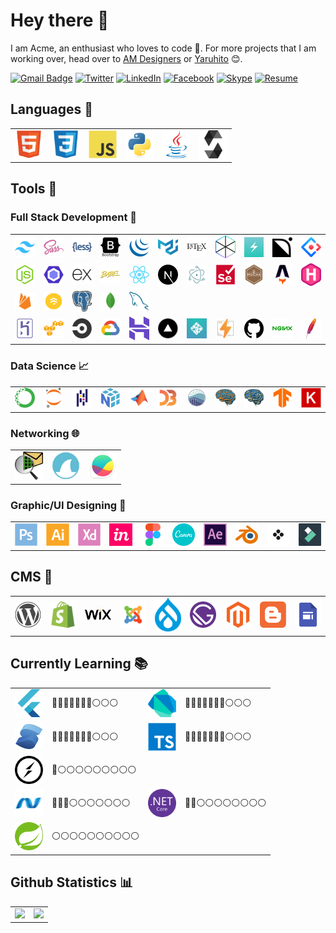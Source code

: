 # Hey there 👋

I am Acme, an enthusiast who loves to code 🙂. For more projects that I am working over, head over to [AM Designers](https://github.com/AM-Designers) or [Yaruhito](https://github.com/Yaruhito) 😊.

[![Gmail Badge](https://img.shields.io/badge/-Email-0A66C2?style=for-the-badge&logo=Mail.Ru&logoColor=ffffff)](mailto:acmegamers@fatima-academy.com)
[![Twitter](https://img.shields.io/badge/twitter-0A66C2.svg?style=for-the-badge&logo=twitter&logoColor=ffffff)](https://twitter.com/acme_gamers)
[![LinkedIn](https://img.shields.io/badge/linkedin-0A66C2.svg?style=for-the-badge&logo=linkedin&logoColor=ffffff)](https://www.linkedin.com/in/acme-gamers/)
[![Facebook](https://img.shields.io/badge/facebook-0A66C2.svg?style=for-the-badge&logo=facebook&logoColor=ffffff)](https://www.facebook.com/acmegamers/)
[![Skype](https://img.shields.io/badge/skype-0A66C2.svg?style=for-the-badge&logo=skype&logoColor=ffffff)](https://join.skype.com/invite/MG9hK7OkRNzS)
[![Resume](https://img.shields.io/badge/Resume-0A66C2.svg?style=for-the-badge&logo=Academia&logoColor=ffffff)](https://raw.githubusercontent.com/AcmeGamers/Projects/master/Resume.pdf)

## Languages 🌆

<table>
  <tr>
    <td>
      <!-- HTML -->
      <img width="45" src='https://raw.githubusercontent.com/devicons/devicon/master/icons/html5/html5-original.svg' alt='HTML5' title='HTML5'>
    </td>
    <td>
      <!-- CSS -->
      <img width="45" src='https://raw.githubusercontent.com/devicons/devicon/master/icons/css3/css3-original.svg' alt='CSS' title='CSS'>
    </td>
    <td>
      <!-- JavaScript -->
     <img width='45px' src='https://raw.githubusercontent.com/devicons/devicon/master/icons/javascript/javascript-original.svg' alt='JavaScript' title='JavaScript'>
    </td>
    <td>
      <!-- Python -->
      <img width='45px' src='https://raw.githubusercontent.com/devicons/devicon/master/icons/python/python-original.svg' alt='Python' title='Python'>
    </td>
    <td>
      <!-- Java -->
      <img width='45px' src='https://raw.githubusercontent.com/devicons/devicon/master/icons/java/java-original.svg' alt='Java' title='Java'>
    </td>
    <td>
      <!-- Solidity -->
      <img width='45px' src='https://raw.githubusercontent.com/devicons/devicon/master/icons/solidity/solidity-original.svg' alt='Solidity' title='Solidity'>
    </td>
  </tr>
</table>

## Tools 🧰

### Full Stack Development 🚀

<table>
  
  <!-- Row 1 -->
  <tr>
    <td>
     <!-- Tailwind CSS -->
      <img width='45px' src='https://raw.githubusercontent.com/devicons/devicon/master/icons/tailwindcss/tailwindcss-plain.svg' alt='Tailwind CSS' title='Tailwind CSS'>  
    </td>
    <td>
      <!-- SASS -->
      <img width='45px' src='https://raw.githubusercontent.com/devicons/devicon/master/icons/sass/sass-original.svg' alt='SASS' title='SASS'>
    </td>
    <td>
    <!-- LESS -->
      <img width='45px' src='https://raw.githubusercontent.com/devicons/devicon/master/icons/less/less-plain-wordmark.svg' alt='LESS' title='LESS'>  
    </td>
    <td>
      <!-- Bootstrap -->
      <img width='45px' src='https://raw.githubusercontent.com/devicons/devicon/master/icons/bootstrap/bootstrap-plain-wordmark.svg' alt='Bootstrap' title='Bootstrap'>
    </td>
    <td>
     <!-- JQuery -->
      <img width='45px' src='https://raw.githubusercontent.com/devicons/devicon/master/icons/jquery/jquery-original.svg' alt='jQuery' title='jQuery'>  
    </td>
    <td>
     <!-- Material UI -->
      <img width='45px' src='https://raw.githubusercontent.com/devicons/devicon/master/icons/materialui/materialui-original.svg' alt='Material UI' title='Material UI'>  
    </td>
    <td>
     <!-- LaTeX -->
      <img width='45px' src='https://raw.githubusercontent.com/devicons/devicon/master/icons/latex/latex-original.svg' alt='LaTex' title='LaTex'>  
    </td>
    <td>
     <!-- Fluent UI -->
      <img width='45px' src='Assets/fluent-ui-logo.png' alt='Fluent UI' title='Fluent UI'>  
    </td>
    <td>
     <!-- Charkra UI -->
      <img width='45px' src='Assets/chakra_ui.jpg' alt='Charkra UI' title='Charkra UI'>  
    </td>  
    <td>
     <!-- Atomize Code -->
      <img width='45px' src='Assets/Atomize.svg' alt='Atomize Code' title='Atomize Code'>  
    </td>  
    <td>
     <!-- Ant Design -->
      <img width='45px' src='Assets/Ant Design.svg' alt='Ant Design' title='Ant Design'>  
    </td>  
  </tr>
  
  <!-- Row 2 -->
  <tr>
    <td>
     <!-- Node JS -->
      <img width='45px' src='https://raw.githubusercontent.com/devicons/devicon/master/icons/nodejs/nodejs-original.svg' alt='Node.js' title='Node.js'>  
    </td>
    <td>
      <!-- ES Lint -->
      <img width='45px' src='https://raw.githubusercontent.com/devicons/devicon/master/icons/eslint/eslint-original.svg'>
    </td>
    <td>
    <!-- Express -->
      <img width='45px' src='https://raw.githubusercontent.com/devicons/devicon/master/icons/express/express-original.svg' alt='Express' title='Express'>  
    </td>
    <td>
    <!-- Babel -->
      <img width='45px' src='https://raw.githubusercontent.com/devicons/devicon/master/icons/babel/babel-original.svg' alt='Babel' title='Babel'>  
    </td>
    <td>
      <!-- React -->
      <img width='45px' src='https://raw.githubusercontent.com/devicons/devicon/master/icons/react/react-original.svg' alt='React' title='React'>  
    </td>
    <td>
      <!-- Next -->
      <img width='45px' src='https://raw.githubusercontent.com/devicons/devicon/master/icons/nextjs/nextjs-original.svg' alt='Next.js' title='Next.js'>  
    </td>
    <td>
      <!-- Electron -->
      <img width='45px' src='https://raw.githubusercontent.com/devicons/devicon/master/icons/electron/electron-original.svg' alt='Electron' title='Electron'>  
    </td>
    <td>
      <!-- Selenium -->
      <img width='45px' src='https://raw.githubusercontent.com/devicons/devicon/master/icons/selenium/selenium-original.svg' alt='Selenium' title='Selenium'>  
    </td>
    <td>
      <!-- Moocha -->
      <img width='45px' src='https://raw.githubusercontent.com/devicons/devicon/master/icons//mocha/mocha-plain.svg' alt='Moocha' title='Moocha'>  
    </td>
    <td>
      <!-- Astro -->
     <img width='45px' src='Assets/astro.png' alt='Astro' title='Astro'>  
    </td>
    <td>
      <!-- Hugo -->
     <img width='45px' src='Assets/Hugo.png' alt='Hugo' title='Hugo'>  
    </td>
  </tr>

  <!-- Row 3 -->
  <tr>
    <td>
      <!-- Firebase -->
      <img width='45px' src='https://raw.githubusercontent.com/devicons/devicon/master/icons/firebase/firebase-plain.svg' alt='Firebase' title='Firebase'>
    </td>
    <td>
      <!-- Firestore -->
      <img width='45px' src='Assets/firestore.png' alt='Firestore' title='Firestore'>
    </td>
    <td>
      <!-- Postgre SQL -->
      <img width='45px' src='Assets/postgre-sql.png' alt='Postgre SQL' title='Postgre SQL'>
    </td>
    <td>
      <!-- MongoDB -->
      <img width='45px' src='https://raw.githubusercontent.com/devicons/devicon/master/icons/mongodb/mongodb-original.svg' alt='MongoDB' title='MongoDB'>
    </td>
    <td>
      <!-- MySQL -->
      <img width='45px' src='https://raw.githubusercontent.com/devicons/devicon/master/icons/mysql/mysql-original.svg' alt='MySQL' title='MySQL'>
    </td>
  </tr>

 <!-- Row 4 -->
  <tr>
    <td>
      <!-- Heroku -->
      <img width='45px' src='https://raw.githubusercontent.com/devicons/devicon/master/icons/heroku/heroku-original.svg' alt='Heroku' title='Heroku'>
    </td> 
    <td>
      <!-- AWS -->
      <img width='45px' src='https://raw.githubusercontent.com/devicons/devicon/master/icons/amazonwebservices/amazonwebservices-original.svg' alt='AWS' title='AWS'>
    </td>
    <td>
      <!-- CircleCI -->
      <img width='45px' src='https://raw.githubusercontent.com/devicons/devicon/master/icons/circleci/circleci-plain.svg' alt='CircleCI' title='CircleCI'>
    </td>
    <td>
      <!-- Google Cloud -->
      <img width='45px' src='https://raw.githubusercontent.com/devicons/devicon/master/icons/googlecloud/googlecloud-original.svg' alt='Google Cloud' title='Google Cloud'>  
    </td>
    <td>
      <!-- Hostinger -->
      <img width='45px' src='Assets/Hostinger-logo.svg' alt='Hostinger' title='Hostinger'>  
    </td>
    <td>
      <!-- Vercel -->
      <img width='45px' src='Assets/Vercel.png' alt='Hostinger' title='Hostinger'>  
    </td>
    <td>
      <!-- Netlify -->
      <img width='45px' src='Assets/netlify.jpg' alt='Netlify' title='Netlify'>  
    </td>
    <td>
      <!-- Cloudflare Pages -->
      <img width='45px' src='Assets/cloudflare-pages.png' alt='Cloudflare Pages' title='Cloudflare Pages'>  
    </td>
    <td>
      <!-- Github Pages -->
      <img width='45px' src='Assets/GitHub-Pages.png' alt='Github Pages' title='Github Pages'>  
    </td>
     <td>
      <!-- Nginx -->
      <img width='45px' src='https://raw.githubusercontent.com/devicons/devicon/master/icons/nginx/nginx-original.svg' alt='Nginx' title='Nginx'>  
    </td>
    <td>
      <!-- Apache -->
      <img width='45px' src='https://raw.githubusercontent.com/devicons/devicon/master/icons/apache/apache-original.svg' alt='Apache' title='Apache'>  
    </td>
  </tr>

</table>

### Data Science 📈

<table>
  <tr>
    <td>
      <!-- Anaconda -->
      <img width="45" src='https://raw.githubusercontent.com/devicons/devicon/master/icons/anaconda/anaconda-original.svg' alt='Anaconda' title='Anaconda'>
    </td>
    <td>
      <!-- Jypyter -->
      <img width="45" src='https://raw.githubusercontent.com/devicons/devicon/master/icons/jupyter/jupyter-original.svg' alt='Jypyter' title='Jypyter'>
    </td>
    <td>
      <!-- Pandas -->
     <img width='45px' src='https://raw.githubusercontent.com/devicons/devicon/master/icons/pandas/pandas-original.svg' alt='Pandas' title='Pandas'>  
    </td>
    <td>
      <!-- Numpy -->
     <img width='45px' src='https://raw.githubusercontent.com/devicons/devicon/master/icons/numpy/numpy-original.svg' alt='Numpy' title='Numpy'>  
    </td>
    <td>
      <!-- MATLAB -->
      <img width='45px' src='https://raw.githubusercontent.com/devicons/devicon/master/icons/matlab/matlab-original.svg' alt='MATLAB' title='MATLAB'>
    </td>
    <td>
      <!-- D3 -->
      <img width='45px' src='Assets/D3.png' alt='D3.js' title='D3.js'>
    </td>
    <td>
      <!-- Seaborn -->
     <img width='45px' src='Assets/Seaborn.svg' alt='Seaborn' title='Seaborn'>  
     <td>
      <!-- NiLearn -->
      <img width="45" src='Assets/NiLearn.png' alt='NiLearn' title='NiLearn'>
    </td>
    <td>
      <!-- Nibabel -->
      <img width="45" src='Assets/NiBabel.svg' alt='NiBabel' title='NiBabel'>
    </td>
    <td>
      <!-- Tensorflow -->
      <img width="45" src='https://raw.githubusercontent.com/devicons/devicon/master/icons/tensorflow/tensorflow-original.svg' alt='Tensorflow' title='Tensorflow'>
    </td>
    <td>
      <!-- Keras -->
      <img width="45" src='Assets/Keras.png' alt='Keras' title='Keras'>
    </td>
  </tr>
</table>

### Networking 🌐

<table>
  <tr>
    <td>
      <!-- Packet Tracer -->
      <img width="45px" src="Assets/packet-tracer.png" alt="Packet Tracer" title="Packet Tracer">
    </td>
    <td>
      <!-- Wire Shark -->
      <img width="45px" src="Assets/wireshark-1.png" alt="Wire Shark" title="Wire Shark">
    </td>
    <td>
      <!-- Glass Wire -->
      <img width="45px" src="Assets/glasswire.png" alt="Glass Wire" title="Glass Wire">
    </td>
  </tr>
</table>

### Graphic/UI Designing 🎨

<table>
  <tr>
    <td>
      <!-- Photoshop -->
      <img width="45" src='https://raw.githubusercontent.com/devicons/devicon/master/icons/photoshop/photoshop-plain.svg' alt='Photoshop' title='Photoshop'>
    </td>
    <td>
      <!-- Illustrator -->
      <img width="45" src='https://raw.githubusercontent.com/devicons/devicon/master/icons/illustrator/illustrator-plain.svg' alt='Illustrator' title='Illustrator'>
    </td>
    <td>
      <!-- Adobe XD -->
     <img width='45px' src='https://raw.githubusercontent.com/devicons/devicon/master/icons/xd/xd-plain.svg' alt='Adobe XD' title='Adobe XD'>  
    </td>
    <td>
      <!-- Invision -->
     <img width='45px' src='Assets/invision.png' alt='Invision' title='Invision'>  
    </td>
    <td>
      <!-- Figma -->
     <img width='45px' src='https://github.com/devicons/devicon/blob/master/icons/figma/figma-original.svg' alt='Figma' title='Figma'>  
    </td>
    <td>
      <!-- Canva -->
     <img width='45px' src='https://github.com/devicons/devicon/blob/master/icons/canva/canva-original.svg' alt='Canva' title='Canva'>  
    </td>
    <td>
      <!-- After Effects -->
     <img width='45px' src='https://github.com/devicons/devicon/blob/master/icons/aftereffects/aftereffects-original.svg' alt='After Effects' title='After Effects'>  
    </td>
    <td>
      <!-- Blender -->
     <img width='45px' src='https://github.com/devicons/devicon/blob/master/icons/blender/blender-original.svg' alt='Blender' title='Blender'>  
    </td>
    <td>
      <!-- Movavi -->
     <img width='45px' src='Assets/Movavi.png' alt='Movavi' title='Movavi'>  
    </td>
    <td>
      <!-- Filmora -->
     <img width='45px' src='Assets/Filmora.png' alt='Filmora' title='Filmora'>  
    </td>
  </tr>
</table>

## CMS 📝

<table>
  <tr>
    <td>
      <!-- WordPress -->
     <img width='45px' src='https://github.com/devicons/devicon/blob/master/icons/wordpress/wordpress-plain.svg' alt='WordPress' title='WordPress'>  
    </td>
    <td>
      <!-- Shopify -->
     <img width='45px' src='Assets/Shopify.png' alt='Shopify' title='Shopify'>  
    </td>
    <td>
      <!-- Wix -->
     <img width='45px' src='Assets/Wix.png' alt='Wix' title='Wix'>  
    </td>
    <td>
      <!-- Joomla -->
     <img width='45px' src='Assets/Joomla.png' alt='Joomla' title='Joomla'>  
    </td>
    <td>
      <!-- Drupal -->
     <img width='45px' src='Assets/Drupal.png' alt='Drupal' title='Drupal'>  
    </td>
    <td>
      <!-- Gatsby -->
     <img width='45px' src='https://github.com/devicons/devicon/blob/master/icons/gatsby/gatsby-original.svg' alt='Gatsby' title='Gatsby'>  
    </td>
    <td>
      <!-- Magento -->
     <img width='45px' src='https://github.com/devicons/devicon/blob/master/icons/magento/magento-original.svg' alt='Magneto' title='Magneto'>  
    </td>
    <td>
      <!-- Blogger -->
     <img width='45px' src='Assets/Blogger.png' alt='Blogger' title='Blogger'>  
    </td>
    <td>
      <!-- Google Sites -->
     <img width='45px' src='Assets/Google Sites.png' alt='Google Sites' title='Google Sites'>  
    </td>
  </tr>
</table>

## Currently Learning 📚

<table>
  <tr>
    <!-- Flutter -->
    <td>
      <img width="45px" src="https://github.com/devicons/devicon/blob/master/icons/flutter/flutter-original.svg" alt="Flutter" title="Flutter">
    </td>
    <td>
       🔵🔵🔵🔵🔵🔵🔵⚪️⚪️⚪️
    </td>
    <!-- Dart -->
    <td>
      <img width="45px" src="Assets/Dart.png" alt="Dart" title="Dart">
    </td>
    <td>
      <!-- Progress -->
       🔵🔵🔵🔵🔵🔵🔵⚪️⚪️⚪️
    </td>
  </tr>
  <tr>
    <!-- SolidJS -->
    <td>  
      <img width="45px" src="Assets/solidjs.svg" alt="Solid JS" title="Solid JS">
    </td>
    <td>
      <!-- Progress -->
       🔵🔵🔵🔵🔵🔵🔵⚪️⚪️⚪️
    </td>
    <!-- TypeScript -->
    <td>
      <img width="45px" src="https://raw.githubusercontent.com/devicons/devicon/master/icons/typescript/typescript-original.svg" alt="TypeScript" title="TypeScript">
    </td>
    <td>
      <!-- Progress -->
       🔵🔵🔵🔵🔵🔵🔵⚪️⚪️⚪️
    </td>
  </tr>
  <tr>
    <!-- Socket.io -->
    <td>
      <img width="45px" src="https://raw.githubusercontent.com/devicons/devicon/master/icons/socketio/socketio-original.svg" alt="Socket.io" title="Socket.
    </td>
    <td>
       🔵🔵🔵🔵🔵⚪️⚪️⚪️⚪️⚪️
    </td>
    <!-- WebRTC -->
    <td>
      <img width="45px" src="Assets/webrtc.png" alt="WebRTC" title="WebRTC">
    </td>
    <td>
      <!-- Progress -->
       🔵⚪️⚪️⚪️⚪️⚪️⚪️⚪️⚪️⚪️
    </td>
  </tr> 
  <tr>
    <!-- Dot-Net -->
    <td>
      <img width="45px" src="https://github.com/devicons/devicon/blob/master/icons/dot-net/dot-net-original.svg" alt="Dot-Net" title="Dot-Net">
    </td>
    <td>
      <!-- Progress -->
       🔵🔵🔵⚪️⚪️⚪️⚪️⚪️⚪️⚪️
    </td>
    <!-- Dot-Net Core -->
    <td>
      <img width="45px" src="https://raw.githubusercontent.com/devicons/devicon/master/icons/dotnetcore/dotnetcore-original.svg" alt="Dot-Net Core" title="Dot-Net Core">
    </td>
    <td>
      <!-- Progress -->
       🔵🔵⚪️⚪️⚪️⚪️⚪️⚪️⚪️⚪️
    </td>
  </tr>
  <tr>
    <!-- Spring Boot -->
    <td>
      <img width="45px" src="https://raw.githubusercontent.com/devicons/devicon/master/icons/spring/spring-original.svg" alt="Spring Boot" title="Spring 
    </td>
    <td>
      <!-- Progress -->
       🔵⚪️⚪️⚪️⚪️⚪️⚪️⚪️⚪️⚪️
    </td>
    <!-- Angular -->
    <td>
      <img width="45px" src="https://raw.githubusercontent.com/devicons/devicon/master/icons/angularjs/angularjs-original.svg" alt="Angular" title="Angular">
    </td>  
    <td>
      <!-- Progress -->
       ⚪️⚪️⚪️⚪️⚪️⚪️⚪️⚪️⚪️⚪️
    </td>
  </tr>
</table>

## Github Statistics 📊

<table>
  <tr>
    <td>
      <img width="350px" src="https://github-readme-stats.vercel.app/api/top-langs/?username=AcmeGamers&count_private=true&hide=html&layout=compact&title_color=fff&icon_color=fff&text_color=9f9f9f&bg_color=151515&langs_count=8" />
    </td>
    <td>
      <img width="350px" src="https://github-readme-stats.vercel.app/api/?username=AcmeGamers&show_icons=true&title_color=fff&icon_color=fff&text_color=9f9f9f&bg_color=151515" />
    </td>
  </tr>
</table>
<!--  <tr>
    <td>
      <img width="350px" src="https://github-readme-streak-stats.herokuapp.com?user=AcmeGamers&theme=dark&hide_border=true" />
    </td>
    <td>
      <img src="https://activity-graph.herokuapp.com/graph?username=AcmeGamers&custom_title=Activity&show_icons=true&title_color=fff&icon_color=fff&text_color=9f9f9f&bg_color=151515" />
    </td>
  </tr> -->
